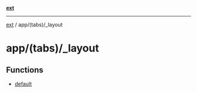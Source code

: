 [**ext**](../../../README.md)

***

[ext](../../../README.md) / app/(tabs)/\_layout

# app/(tabs)/\_layout

## Functions

- [default](functions/default.md)
